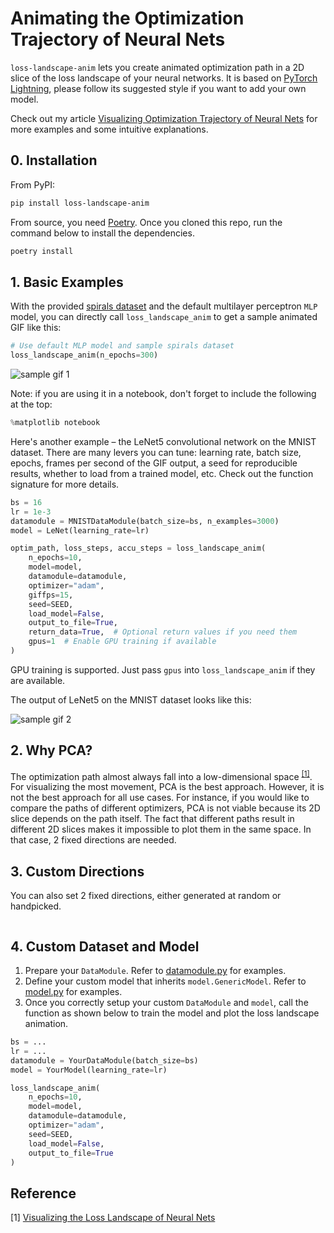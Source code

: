 # Animating the Optimization Trajectory of Neural Nets

`loss-landscape-anim` lets you create animated optimization path in a 2D slice of the loss landscape of your neural networks. It is based on [PyTorch Lightning](https://github.com/PyTorchLightning/pytorch-lightning), please follow its suggested style if you want to add your own model.

Check out my article [Visualizing Optimization Trajectory of Neural Nets](https://towardsdatascience.com/from-animation-to-intuition-visualizing-optimization-trajectory-in-neural-nets-726e43a08d85?sk=dae85760fb921ecacddbe1af903e3c69) for more examples and some intuitive explanations.

## 0. Installation

From PyPI:

```sh
pip install loss-landscape-anim
```

From source, you need [Poetry](https://python-poetry.org/docs/#installation). Once you cloned this repo, run the command below to install the dependencies.

```sh
poetry install
```

## 1. Basic Examples

With the provided [spirals dataset](https://github.com/logancyang/loss-landscape-anim/blob/master/sample_images/spirals-dataset.png) and the default multilayer perceptron `MLP` model, you can directly call `loss_landscape_anim` to get a sample animated GIF like this:

```py
# Use default MLP model and sample spirals dataset
loss_landscape_anim(n_epochs=300)
```

<img src="https://github.com/logancyang/loss-landscape-anim/blob/master/sample_images/sample_mlp_2l_50n.gif" alt="sample gif 1" title="MLP with two 50-node hidden layers on the Spirals dataset" align="middle"/>

Note: if you are using it in a notebook, don't forget to include the following at the top:

```py
%matplotlib notebook
```

Here's another example – the LeNet5 convolutional network on the MNIST dataset. There are many levers you can tune: learning rate, batch size, epochs, frames per second of the GIF output, a seed for reproducible results, whether to load from a trained model, etc. Check out the function signature for more details.

```py
bs = 16
lr = 1e-3
datamodule = MNISTDataModule(batch_size=bs, n_examples=3000)
model = LeNet(learning_rate=lr)

optim_path, loss_steps, accu_steps = loss_landscape_anim(
    n_epochs=10,
    model=model,
    datamodule=datamodule,
    optimizer="adam",
    giffps=15,
    seed=SEED,
    load_model=False,
    output_to_file=True,
    return_data=True,  # Optional return values if you need them
    gpus=1  # Enable GPU training if available
)
```

GPU training is supported. Just pass `gpus` into `loss_landscape_anim` if they are available.

The output of LeNet5 on the MNIST dataset looks like this:

<img src="https://github.com/logancyang/loss-landscape-anim/blob/master/sample_images/lenet-1e-3.gif" alt="sample gif 2" title="LeNet5 on the MNIST dataset" align="middle"/>

## 2. Why PCA?

The optimization path almost always fall into a low-dimensional space <sup>[[1]](#reference)</sup>. For visualizing the most movement, PCA is the best approach. However, it is not the best approach for all use cases. For instance, if you would like to compare the paths of different optimizers, PCA is not viable because its 2D slice depends on the path itself. The fact that different paths result in different 2D slices makes it impossible to plot them in the same space. In that case, 2 fixed directions are needed.

## 3. Custom Directions

You can also set 2 fixed directions, either generated at random or handpicked.

```py

```

## 4. Custom Dataset and Model

1. Prepare your `DataModule`. Refer to [datamodule.py](https://github.com/logancyang/loss-landscape-anim/blob/master/loss_landscape_anim/datamodule.py) for examples.
2. Define your custom model that inherits `model.GenericModel`. Refer to [model.py](https://github.com/logancyang/loss-landscape-anim/blob/master/loss_landscape_anim/model.py) for examples.
3. Once you correctly setup your custom `DataModule` and `model`, call the function as shown below to train the model and plot the loss landscape animation.

```py
bs = ...
lr = ...
datamodule = YourDataModule(batch_size=bs)
model = YourModel(learning_rate=lr)

loss_landscape_anim(
    n_epochs=10,
    model=model,
    datamodule=datamodule,
    optimizer="adam",
    seed=SEED,
    load_model=False,
    output_to_file=True
)
```

## Reference

[1] [Visualizing the Loss Landscape of Neural Nets](https://arxiv.org/abs/1712.09913v3)
